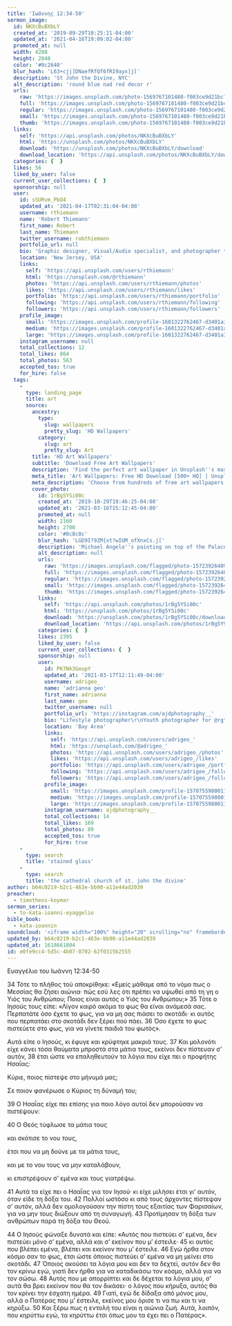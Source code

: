 ```yaml
---
title: 'Ιωάννης 12:34-50'
sermon_image:
  id: NKXcBuBXbLY
  created_at: '2019-09-29T10:25:21-04:00'
  updated_at: '2021-04-16T19:09:02-04:00'
  promoted_at: null
  width: 4288
  height: 2848
  color: '#0c2640'
  blur_hash: 'L63+cjj]DNaefRfQf6fRI9ayx]j['
  description: 'St John the Divine, NYC'
  alt_description: 'round blue nad red decor r'
  urls:
    raw: 'https://images.unsplash.com/photo-1569767101480-f003ce9d21bc?ixid=MnwxNjM3NDl8MHwxfHNlYXJjaHwxfHxTdCUyMEpvaG4lMjB0aGUlMjBEaXZpbmUlMkMlMjBOWXxlbnwwfHx8fDE2MTg2NTk5NDg&ixlib=rb-1.2.1'
    full: 'https://images.unsplash.com/photo-1569767101480-f003ce9d21bc?crop=entropy&cs=srgb&fm=jpg&ixid=MnwxNjM3NDl8MHwxfHNlYXJjaHwxfHxTdCUyMEpvaG4lMjB0aGUlMjBEaXZpbmUlMkMlMjBOWXxlbnwwfHx8fDE2MTg2NTk5NDg&ixlib=rb-1.2.1&q=85'
    regular: 'https://images.unsplash.com/photo-1569767101480-f003ce9d21bc?crop=entropy&cs=tinysrgb&fit=max&fm=jpg&ixid=MnwxNjM3NDl8MHwxfHNlYXJjaHwxfHxTdCUyMEpvaG4lMjB0aGUlMjBEaXZpbmUlMkMlMjBOWXxlbnwwfHx8fDE2MTg2NTk5NDg&ixlib=rb-1.2.1&q=80&w=1080'
    small: 'https://images.unsplash.com/photo-1569767101480-f003ce9d21bc?crop=entropy&cs=tinysrgb&fit=max&fm=jpg&ixid=MnwxNjM3NDl8MHwxfHNlYXJjaHwxfHxTdCUyMEpvaG4lMjB0aGUlMjBEaXZpbmUlMkMlMjBOWXxlbnwwfHx8fDE2MTg2NTk5NDg&ixlib=rb-1.2.1&q=80&w=400'
    thumb: 'https://images.unsplash.com/photo-1569767101480-f003ce9d21bc?crop=entropy&cs=tinysrgb&fit=max&fm=jpg&ixid=MnwxNjM3NDl8MHwxfHNlYXJjaHwxfHxTdCUyMEpvaG4lMjB0aGUlMjBEaXZpbmUlMkMlMjBOWXxlbnwwfHx8fDE2MTg2NTk5NDg&ixlib=rb-1.2.1&q=80&w=200'
  links:
    self: 'https://api.unsplash.com/photos/NKXcBuBXbLY'
    html: 'https://unsplash.com/photos/NKXcBuBXbLY'
    download: 'https://unsplash.com/photos/NKXcBuBXbLY/download'
    download_location: 'https://api.unsplash.com/photos/NKXcBuBXbLY/download?ixid=MnwxNjM3NDl8MHwxfHNlYXJjaHwxfHxTdCUyMEpvaG4lMjB0aGUlMjBEaXZpbmUlMkMlMjBOWXxlbnwwfHx8fDE2MTg2NTk5NDg'
  categories: {  }
  likes: 56
  liked_by_user: false
  current_user_collections: {  }
  sponsorship: null
  user:
    id: sSURvm_PbO4
    updated_at: '2021-04-17T02:31:04-04:00'
    username: rthiemann
    name: 'Robert Thiemann'
    first_name: Robert
    last_name: Thiemann
    twitter_username: robthiemann
    portfolio_url: null
    bio: 'Graphic designer, Visual/Audio specialist, and photographer the last 20 years for a major auto manufacturer expanding my artistry, capturing that single moment in a lifetime, seeing with a unique eye and view, to recreate what I see or can imagine!'
    location: 'New Jersey, USA'
    links:
      self: 'https://api.unsplash.com/users/rthiemann'
      html: 'https://unsplash.com/@rthiemann'
      photos: 'https://api.unsplash.com/users/rthiemann/photos'
      likes: 'https://api.unsplash.com/users/rthiemann/likes'
      portfolio: 'https://api.unsplash.com/users/rthiemann/portfolio'
      following: 'https://api.unsplash.com/users/rthiemann/following'
      followers: 'https://api.unsplash.com/users/rthiemann/followers'
    profile_image:
      small: 'https://images.unsplash.com/profile-1601322762467-d3401a396137image?ixlib=rb-1.2.1&q=80&fm=jpg&crop=faces&cs=tinysrgb&fit=crop&h=32&w=32'
      medium: 'https://images.unsplash.com/profile-1601322762467-d3401a396137image?ixlib=rb-1.2.1&q=80&fm=jpg&crop=faces&cs=tinysrgb&fit=crop&h=64&w=64'
      large: 'https://images.unsplash.com/profile-1601322762467-d3401a396137image?ixlib=rb-1.2.1&q=80&fm=jpg&crop=faces&cs=tinysrgb&fit=crop&h=128&w=128'
    instagram_username: null
    total_collections: 12
    total_likes: 864
    total_photos: 563
    accepted_tos: true
    for_hire: false
  tags:
    -
      type: landing_page
      title: art
      source:
        ancestry:
          type:
            slug: wallpapers
            pretty_slug: 'HD Wallpapers'
          category:
            slug: art
            pretty_slug: Art
        title: 'HD Art Wallpapers'
        subtitle: 'Download Free Art Wallpapers'
        description: 'Find the perfect art wallpaper in Unsplash''s massive, curated collection of HD photos. Each photo is optimized for your screen and free to use for all.'
        meta_title: 'Art Wallpapers: Free HD Download [500+ HQ] | Unsplash'
        meta_description: 'Choose from hundreds of free art wallpapers. Download HD wallpapers for free on Unsplash.'
        cover_photo:
          id: 1rBg5YSi00c
          created_at: '2019-10-29T19:46:25-04:00'
          updated_at: '2021-03-16T15:12:45-04:00'
          promoted_at: null
          width: 2160
          height: 2700
          color: '#8c8c8c'
          blur_hash: 'LGD9I?9ZM{xt?wIUM_ofXnxCs.j['
          description: 'Michael Angelo''s painting on top of the Palace of Versailles'
          alt_description: null
          urls:
            raw: 'https://images.unsplash.com/flagged/photo-1572392640988-ba48d1a74457?ixlib=rb-1.2.1'
            full: 'https://images.unsplash.com/flagged/photo-1572392640988-ba48d1a74457?ixlib=rb-1.2.1&q=85&fm=jpg&crop=entropy&cs=srgb'
            regular: 'https://images.unsplash.com/flagged/photo-1572392640988-ba48d1a74457?ixlib=rb-1.2.1&q=80&fm=jpg&crop=entropy&cs=tinysrgb&w=1080&fit=max'
            small: 'https://images.unsplash.com/flagged/photo-1572392640988-ba48d1a74457?ixlib=rb-1.2.1&q=80&fm=jpg&crop=entropy&cs=tinysrgb&w=400&fit=max'
            thumb: 'https://images.unsplash.com/flagged/photo-1572392640988-ba48d1a74457?ixlib=rb-1.2.1&q=80&fm=jpg&crop=entropy&cs=tinysrgb&w=200&fit=max'
          links:
            self: 'https://api.unsplash.com/photos/1rBg5YSi00c'
            html: 'https://unsplash.com/photos/1rBg5YSi00c'
            download: 'https://unsplash.com/photos/1rBg5YSi00c/download'
            download_location: 'https://api.unsplash.com/photos/1rBg5YSi00c/download'
          categories: {  }
          likes: 2395
          liked_by_user: false
          current_user_collections: {  }
          sponsorship: null
          user:
            id: PK7Nk3GeupY
            updated_at: '2021-03-17T12:11:49-04:00'
            username: adrigeo_
            name: 'adrianna geo'
            first_name: adrianna
            last_name: geo
            twitter_username: null
            portfolio_url: 'https://instagram.com/ajdphotography__'
            bio: "Lifestyle photographer\r\nYouth photographer for @rgtyouth on instagram"
            location: 'Bay Area'
            links:
              self: 'https://api.unsplash.com/users/adrigeo_'
              html: 'https://unsplash.com/@adrigeo_'
              photos: 'https://api.unsplash.com/users/adrigeo_/photos'
              likes: 'https://api.unsplash.com/users/adrigeo_/likes'
              portfolio: 'https://api.unsplash.com/users/adrigeo_/portfolio'
              following: 'https://api.unsplash.com/users/adrigeo_/following'
              followers: 'https://api.unsplash.com/users/adrigeo_/followers'
            profile_image:
              small: 'https://images.unsplash.com/profile-1570755980011-96ec14c10fffimage?ixlib=rb-1.2.1&q=80&fm=jpg&crop=faces&cs=tinysrgb&fit=crop&h=32&w=32'
              medium: 'https://images.unsplash.com/profile-1570755980011-96ec14c10fffimage?ixlib=rb-1.2.1&q=80&fm=jpg&crop=faces&cs=tinysrgb&fit=crop&h=64&w=64'
              large: 'https://images.unsplash.com/profile-1570755980011-96ec14c10fffimage?ixlib=rb-1.2.1&q=80&fm=jpg&crop=faces&cs=tinysrgb&fit=crop&h=128&w=128'
            instagram_username: ajdphotography__
            total_collections: 14
            total_likes: 169
            total_photos: 89
            accepted_tos: true
            for_hire: true
    -
      type: search
      title: 'stained glass'
    -
      type: search
      title: 'the cathedral church of st. john the divine'
author: b64c0219-b2c1-463e-bb90-a11e44ad2039
preacher:
  - timotheos-koymar
sermon_series:
  - to-kata-ioanni-eyaggelio
bible_book:
  - kata-ioannin
soundcloud: '<iframe width="100%" height="20" scrolling="no" frameborder="no" allow="autoplay" src="https://w.soundcloud.com/player/?url=https%3A//api.soundcloud.com/tracks/705808915%3Fsecret_token%3Ds-Ss0Df&color=%23ff5500&inverse=false&auto_play=false&show_user=true"></iframe>'
updated_by: b64c0219-b2c1-463e-bb90-a11e44ad2039
updated_at: 1618661804
id: e0fe9cc4-5d5c-4b07-8702-62f0315b2555
---
```

Ευαγγέλιο του Ιωάννη 12:34-50

34 Τότε το πλήθος τού αποκρίθηκε: «Εμείς μάθαμε από το νόμο πως ο Μεσσίας θα ζήσει αιώνια· πώς εσύ λες ότι πρέπει να υψωθεί από τη γη ο Υιός του Ανθρώπου; Ποιος είναι αυτός ο Υιός του Ανθρώπου;» 35 Τότε ο Ιησούς τους είπε: «Λίγον καιρό ακόμα το φως θα είναι ανάμεσά σας. Περπατάτε όσο έχετε το φως, για να μη σας πιάσει το σκοτάδι· κι αυτός που περπατάει στο σκοτάδι δεν ξέρει πού πάει. 36 Όσο έχετε το φως πιστεύετε στο φως, για να γίνετε παιδιά του φωτός».

Αυτά είπε ο Ιησούς, κι έφυγε και κρύφτηκε μακριά τους. 37 Και μολονότι είχε κάνει τόσα θαύματα μπροστά στα μάτια τους, εκείνοι δεν πίστευαν σ’ αυτόν, 38 έτσι ώστε να επαληθευτούν τα λόγια που είχε πει ο προφήτης Ησαΐας:

Κύριε, ποιος πίστεψε στο μήνυμά μας;

Σε ποιον φανέρωσε ο Κύριος τη δύναμή του;

39 Ο Ησαΐας είχε πει επίσης για ποιο λόγο αυτοί δεν μπορούσαν να πιστέψουν:

40 Ο Θεός τύφλωσε τα μάτια τους

και σκότισε το νου τους,

έτσι που να μη δούνε με τα μάτια τους,

και με το νου τους να μην καταλάβουν,

κι επιστρέψουν σ’ εμένα και τους γιατρέψω.

41 Αυτά τα είχε πει ο Ησαΐας για τον Ιησού· κι είχε μιλήσει έτσι γι’ αυτόν, όταν είδε τη δόξα του. 42 Πολλοί ωστόσο κι από τους άρχοντες πίστεψαν σ’ αυτόν, αλλά δεν ομολογούσαν την πίστη τους εξαιτίας των Φαρισαίων, για να μην τους διώξουν από τη συναγωγή. 43 Προτίμησαν τη δόξα των ανθρώπων παρά τη δόξα του Θεού.

44 Ο Ιησούς φώναξε δυνατά και είπε: «Αυτός που πιστεύει σ’ εμένα, δεν πιστεύει μόνο σ’ εμένα, αλλά και σ’ εκείνον που μ’ έστειλε· 45 κι αυτός που βλέπει εμένα, βλέπει και εκείνον που μ’ έστειλε. 46 Εγώ ήρθα στον κόσμο σαν το φως, έτσι ώστε όποιος πιστεύει σ’ εμένα να μη μείνει στο σκοτάδι. 47 Όποιος ακούσει τα λόγια μου και δεν τα δεχτεί, αυτόν δεν θα τον κρίνω εγώ, γιατί δεν ήρθα για να καταδικάσω τον κόσμο, αλλά για να τον σώσω. 48 Αυτός που με απορρίπτει και δε δέχεται τα λόγια μου, σ’ αυτά θα βρει εκείνον που θα τον δικάσει· ο λόγος που κήρυξα, αυτός θα τον κρίνει την έσχατη ημέρα. 49 Γιατί, εγώ δε δίδαξα από μόνος μου, αλλά ο Πατέρας που μ’ έστειλε, εκείνος μου όρισε τι να πω και τι να κηρύξω. 50 Και ξέρω πως η εντολή του είναι η αιώνια ζωή. Αυτά, λοιπόν, που κηρύττω εγώ, τα κηρύττω έτσι όπως μου τα έχει πει ο Πατέρας».